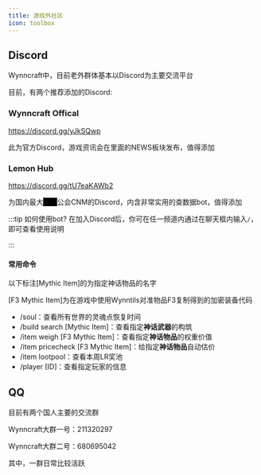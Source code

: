 ```yaml
---
title: 游戏外社区
icon: toolbox
---
```


## Discord
Wynncraft中，目前老外群体基本以Discord为主要交流平台

目前，有两个推荐添加的Discord:

### Wynncraft Offical
<https://discord.gg/yJkSQwp>

此为官方Discord，游戏资讯会在里面的NEWS板块发布，值得添加

### Lemon Hub
<https://discord.gg/tU7eaKAWb2>

<p>为国内最大<span style="background-color: black; color: black;">尸体</span>公会CNM的Discord，内含非常实用的查数据bot，值得添加</p>

:::tip 如何使用bot?
在加入Discord后，你可在任一频道内通过在聊天框内输入`/`，即可查看使用说明

:::
#### 常用命令
以下标注[Mythic Item]的为指定神话物品的名字

[F3 Mythic Item]为在游戏中使用Wynntils对准物品F3复制得到的加密装备代码

+ /soul：查看所有世界的灵魂点恢复时间
+ /build search [Mythic Item]：查看指定**神话武器**的构筑
+ /item weigh [F3 Mythic Item]：查看指定**神话物品**的权重价值
+ /item pricecheck [F3 Mythic Item]：给指定**神话物品**自动估价
+ /item lootpool：查看本周LR奖池
+ /player \[ID\]：查看指定玩家的信息

## QQ
目前有两个国人主要的交流群

Wynncraft大群一号：211320297

Wynncraft大群二号：680695042

其中，一群日常比较活跃